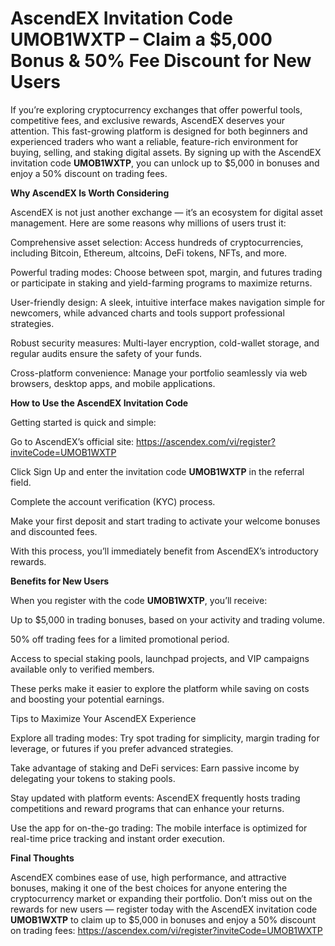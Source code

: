 # AscendEX Invitation Code UMOB1WXTP – Claim a $5,000 Bonus & 50% Fee Discount for New Users

If you’re exploring cryptocurrency exchanges that offer powerful tools, competitive fees, and exclusive rewards, AscendEX deserves your attention. This fast-growing platform is designed for both beginners and experienced traders who want a reliable, feature-rich environment for buying, selling, and staking digital assets. By signing up with the AscendEX invitation code **UMOB1WXTP**, you can unlock up to $5,000 in bonuses and enjoy a 50% discount on trading fees.

**Why AscendEX Is Worth Considering**

AscendEX is not just another exchange — it’s an ecosystem for digital asset management. Here are some reasons why millions of users trust it:

Comprehensive asset selection: Access hundreds of cryptocurrencies, including Bitcoin, Ethereum, altcoins, DeFi tokens, NFTs, and more.

Powerful trading modes: Choose between spot, margin, and futures trading or participate in staking and yield-farming programs to maximize returns.

User-friendly design: A sleek, intuitive interface makes navigation simple for newcomers, while advanced charts and tools support professional strategies.

Robust security measures: Multi-layer encryption, cold-wallet storage, and regular audits ensure the safety of your funds.

Cross-platform convenience: Manage your portfolio seamlessly via web browsers, desktop apps, and mobile applications.

**How to Use the AscendEX Invitation Code**

Getting started is quick and simple:

Go to AscendEX’s official site: https://ascendex.com/vi/register?inviteCode=UMOB1WXTP


Click Sign Up and enter the invitation code **UMOB1WXTP** in the referral field.

Complete the account verification (KYC) process.

Make your first deposit and start trading to activate your welcome bonuses and discounted fees.

With this process, you’ll immediately benefit from AscendEX’s introductory rewards.

**Benefits for New Users**

When you register with the code **UMOB1WXTP**, you’ll receive:

Up to $5,000 in trading bonuses, based on your activity and trading volume.

50% off trading fees for a limited promotional period.

Access to special staking pools, launchpad projects, and VIP campaigns available only to verified members.

These perks make it easier to explore the platform while saving on costs and boosting your potential earnings.

Tips to Maximize Your AscendEX Experience

Explore all trading modes: Try spot trading for simplicity, margin trading for leverage, or futures if you prefer advanced strategies.

Take advantage of staking and DeFi services: Earn passive income by delegating your tokens to staking pools.

Stay updated with platform events: AscendEX frequently hosts trading competitions and reward programs that can enhance your returns.

Use the app for on-the-go trading: The mobile interface is optimized for real-time price tracking and instant order execution.

**Final Thoughts**

AscendEX combines ease of use, high performance, and attractive bonuses, making it one of the best choices for anyone entering the cryptocurrency market or expanding their portfolio. Don’t miss out on the rewards for new users — register today with the AscendEX invitation code **UMOB1WXTP** to claim up to $5,000 in bonuses and enjoy a 50% discount on trading fees: https://ascendex.com/vi/register?inviteCode=UMOB1WXTP
